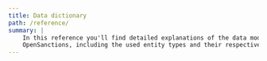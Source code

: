 ```yaml
---
title: Data dictionary
path: /reference/
summary: |
    In this reference you'll find detailed explanations of the data model used by
    OpenSanctions, including the used entity types and their respective properties.
---
```

